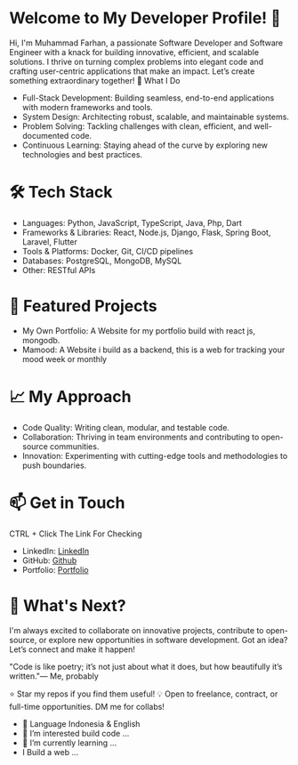 # Welcome to My Developer Profile! 🚀
Hi, I'm Muhammad Farhan, a passionate Software Developer and Software Engineer with a knack for building innovative, efficient, and scalable solutions. I thrive on turning complex problems into elegant code and crafting user-centric applications that make an impact. Let’s create something extraordinary together!
🔧 What I Do

- Full-Stack Development: Building seamless, end-to-end applications with modern frameworks and tools.
- System Design: Architecting robust, scalable, and maintainable systems.
- Problem Solving: Tackling challenges with clean, efficient, and well-documented code.
- Continuous Learning: Staying ahead of the curve by exploring new technologies and best practices.

# 🛠️ Tech Stack

- Languages: Python, JavaScript, TypeScript, Java, Php, Dart
- Frameworks & Libraries: React, Node.js, Django, Flask, Spring Boot, Laravel, Flutter
- Tools & Platforms: Docker, Git, CI/CD pipelines
- Databases: PostgreSQL, MongoDB, MySQL
- Other: RESTful APIs

# 🌟 Featured Projects

- My Own Portfolio: A Website for my portfolio build with react js, mongodb.
- Mamood: A Website i build as a backend, this is a web for tracking your mood week or monthly 

# 📈 My Approach

- Code Quality: Writing clean, modular, and testable code.
- Collaboration: Thriving in team environments and contributing to open-source communities.
- Innovation: Experimenting with cutting-edge tools and methodologies to push boundaries.

# 📫 Get in Touch
CTRL + Click The Link For Checking
- LinkedIn: [LinkedIn](https://www.linkedin.com/in/muhammad-farhan-4a8691284/)
- GitHub: [Github](https://github.com/muhhfarhann/muhhfarhann)
- Portfolio: [Portfolio](https://my-portfolio-frontend-lime.vercel.app/)

# 🎯 What's Next?
I'm always excited to collaborate on innovative projects, contribute to open-source, or explore new opportunities in software development. Got an idea? Let’s connect and make it happen!

"Code is like poetry; it’s not just about what it does, but how beautifully it’s written."— Me, probably


⭐ Star my repos if you find them useful!
💡 Open to freelance, contract, or full-time opportunities. DM me for collabs!

- 👋 Language Indonesia & English
- 👀 I’m interested build code ...
- 🌱 I’m currently learning ...
- I Build a web ...

<!---
muhhfarhann/muhhfarhann is a ✨ special ✨ repository because its `README.md` (this file) appears on your GitHub profile.
You can click the Preview link to take a look at your changes.
--->
